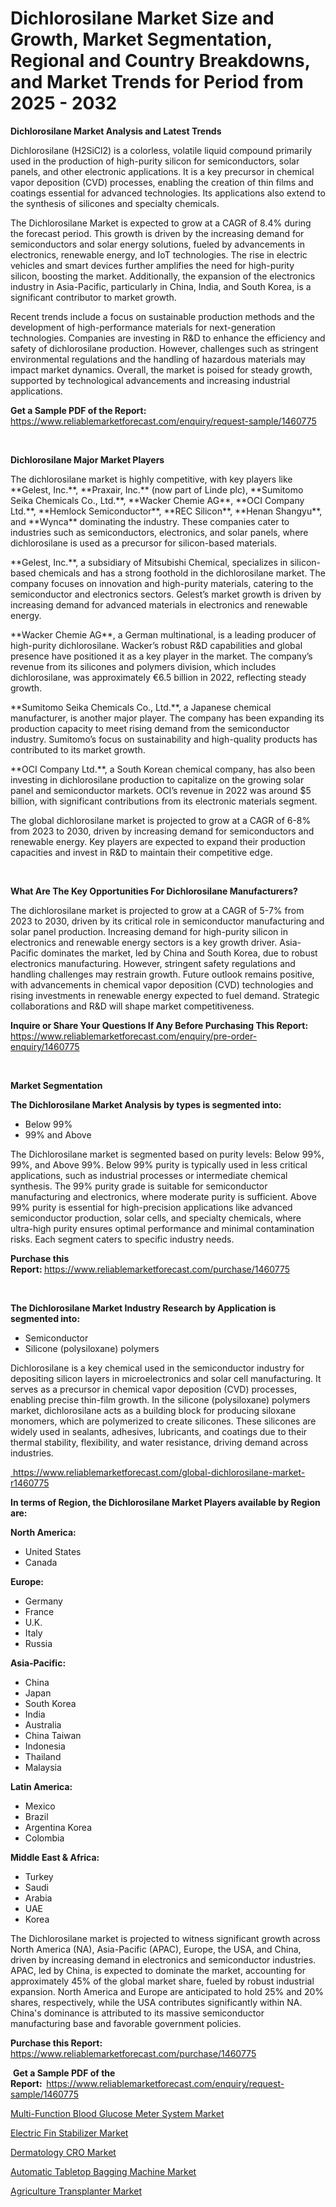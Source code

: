 <p><h1>Dichlorosilane Market Size and Growth, Market Segmentation, Regional and Country Breakdowns, and Market Trends for Period from 2025 -  2032</h1></p><p><strong>Dichlorosilane Market Analysis and Latest Trends</strong></p>
<p><p>Dichlorosilane (H2SiCl2) is a colorless, volatile liquid compound primarily used in the production of high-purity silicon for semiconductors, solar panels, and other electronic applications. It is a key precursor in chemical vapor deposition (CVD) processes, enabling the creation of thin films and coatings essential for advanced technologies. Its applications also extend to the synthesis of silicones and specialty chemicals.</p><p>The Dichlorosilane Market is expected to grow at a CAGR of 8.4% during the forecast period. This growth is driven by the increasing demand for semiconductors and solar energy solutions, fueled by advancements in electronics, renewable energy, and IoT technologies. The rise in electric vehicles and smart devices further amplifies the need for high-purity silicon, boosting the market. Additionally, the expansion of the electronics industry in Asia-Pacific, particularly in China, India, and South Korea, is a significant contributor to market growth.</p><p>Recent trends include a focus on sustainable production methods and the development of high-performance materials for next-generation technologies. Companies are investing in R&D to enhance the efficiency and safety of dichlorosilane production. However, challenges such as stringent environmental regulations and the handling of hazardous materials may impact market dynamics. Overall, the market is poised for steady growth, supported by technological advancements and increasing industrial applications.</p></p>
<p><strong>Get a Sample PDF of the Report:&nbsp;</strong> <a href="https://www.reliablemarketforecast.com/enquiry/request-sample/1460775?utm_campaign=2196&utm_medium=2&utm_source=Github&utm_content=ia&utm_term=26012025&utm_id=dichlorosilane">https://www.reliablemarketforecast.com/enquiry/request-sample/1460775</a></p>
<p>&nbsp;</p>
<p><strong>Dichlorosilane Major Market Players</strong></p>
<p><p>The dichlorosilane market is highly competitive, with key players like **Gelest, Inc.**, **Praxair, Inc.** (now part of Linde plc), **Sumitomo Seika Chemicals Co., Ltd.**, **Wacker Chemie AG**, **OCI Company Ltd.**, **Hemlock Semiconductor**, **REC Silicon**, **Henan Shangyu**, and **Wynca** dominating the industry. These companies cater to industries such as semiconductors, electronics, and solar panels, where dichlorosilane is used as a precursor for silicon-based materials.</p><p>**Gelest, Inc.**, a subsidiary of Mitsubishi Chemical, specializes in silicon-based chemicals and has a strong foothold in the dichlorosilane market. The company focuses on innovation and high-purity materials, catering to the semiconductor and electronics sectors. Gelest’s market growth is driven by increasing demand for advanced materials in electronics and renewable energy.</p><p>**Wacker Chemie AG**, a German multinational, is a leading producer of high-purity dichlorosilane. Wacker’s robust R&D capabilities and global presence have positioned it as a key player in the market. The company’s revenue from its silicones and polymers division, which includes dichlorosilane, was approximately €6.5 billion in 2022, reflecting steady growth.</p><p>**Sumitomo Seika Chemicals Co., Ltd.**, a Japanese chemical manufacturer, is another major player. The company has been expanding its production capacity to meet rising demand from the semiconductor industry. Sumitomo’s focus on sustainability and high-quality products has contributed to its market growth.</p><p>**OCI Company Ltd.**, a South Korean chemical company, has also been investing in dichlorosilane production to capitalize on the growing solar panel and semiconductor markets. OCI’s revenue in 2022 was around $5 billion, with significant contributions from its electronic materials segment.</p><p>The global dichlorosilane market is projected to grow at a CAGR of 6-8% from 2023 to 2030, driven by increasing demand for semiconductors and renewable energy. Key players are expected to expand their production capacities and invest in R&D to maintain their competitive edge.</p></p>
<p>&nbsp;</p>
<p><strong>What Are The Key Opportunities For Dichlorosilane Manufacturers?</strong></p>
<p><p>The dichlorosilane market is projected to grow at a CAGR of 5-7% from 2023 to 2030, driven by its critical role in semiconductor manufacturing and solar panel production. Increasing demand for high-purity silicon in electronics and renewable energy sectors is a key growth driver. Asia-Pacific dominates the market, led by China and South Korea, due to robust electronics manufacturing. However, stringent safety regulations and handling challenges may restrain growth. Future outlook remains positive, with advancements in chemical vapor deposition (CVD) technologies and rising investments in renewable energy expected to fuel demand. Strategic collaborations and R&D will shape market competitiveness.</p></p>
<p><strong>Inquire or Share Your Questions If Any Before Purchasing This Report:</strong> <a href="https://www.reliablemarketforecast.com/enquiry/pre-order-enquiry/1460775?utm_campaign=2196&utm_medium=2&utm_source=Github&utm_content=ia&utm_term=26012025&utm_id=dichlorosilane">https://www.reliablemarketforecast.com/enquiry/pre-order-enquiry/1460775</a></p>
<p>&nbsp;</p>
<p><strong>Market Segmentation</strong></p>
<p><strong>The Dichlorosilane Market Analysis by types is segmented into:</strong></p>
<p><ul><li>Below 99%</li><li>99% and Above</li></ul></p>
<p><p>The Dichlorosilane market is segmented based on purity levels: Below 99%, 99%, and Above 99%. Below 99% purity is typically used in less critical applications, such as industrial processes or intermediate chemical synthesis. The 99% purity grade is suitable for semiconductor manufacturing and electronics, where moderate purity is sufficient. Above 99% purity is essential for high-precision applications like advanced semiconductor production, solar cells, and specialty chemicals, where ultra-high purity ensures optimal performance and minimal contamination risks. Each segment caters to specific industry needs.</p></p>
<p><strong>Purchase this Report:&nbsp;</strong><a href="https://www.reliablemarketforecast.com/purchase/1460775?utm_campaign=2196&utm_medium=2&utm_source=Github&utm_content=ia&utm_term=26012025&utm_id=dichlorosilane">https://www.reliablemarketforecast.com/purchase/1460775</a></p>
<p>&nbsp;</p>
<p><strong>The Dichlorosilane Market Industry Research by Application is segmented into:</strong></p>
<p><ul><li>Semiconductor</li><li>Silicone (polysiloxane) polymers</li></ul></p>
<p><p>Dichlorosilane is a key chemical used in the semiconductor industry for depositing silicon layers in microelectronics and solar cell manufacturing. It serves as a precursor in chemical vapor deposition (CVD) processes, enabling precise thin-film growth. In the silicone (polysiloxane) polymers market, dichlorosilane acts as a building block for producing siloxane monomers, which are polymerized to create silicones. These silicones are widely used in sealants, adhesives, lubricants, and coatings due to their thermal stability, flexibility, and water resistance, driving demand across industries.</p></p>
<p><a href="https://www.reliablemarketforecast.com/global-dichlorosilane-market-r1460775?utm_campaign=2196&utm_medium=2&utm_source=Github&utm_content=ia&utm_term=26012025&utm_id=dichlorosilane">&nbsp;https://www.reliablemarketforecast.com/global-dichlorosilane-market-r1460775</a></p>
<p><strong>In terms of Region, the Dichlorosilane Market Players available by Region are:</strong></p>
<p>
    <p> <strong> North America: </strong>
        <ul>
            <li>United States</li>
            <li>Canada</li>
        </ul>
        </p> 
    <p> <strong> Europe: </strong>
        <ul>
            <li>Germany</li>
            <li>France</li>
            <li>U.K.</li>
            <li>Italy</li>
            <li>Russia</li>
        </ul>
        </p> 
    <p> <strong> Asia-Pacific: </strong>
        <ul>
            <li>China</li>
            <li>Japan</li>
            <li>South Korea</li>
            <li>India</li>
            <li>Australia</li>
            <li>China Taiwan</li>
            <li>Indonesia</li>
            <li>Thailand</li>
            <li>Malaysia</li>
        </ul>
        </p> 
    <p> <strong> Latin America: </strong>
        <ul>
            <li>Mexico</li>
            <li>Brazil</li>
            <li>Argentina Korea</li>
            <li>Colombia</li>
        </ul>
        </p> 
    <p> <strong> Middle East & Africa: </strong>
        <ul>
            <li>Turkey</li>
            <li>Saudi</li>
            <li>Arabia</li>
            <li>UAE</li>
            <li>Korea</li>
        </ul>
    </p>
    </p>
<p><p>The Dichlorosilane market is projected to witness significant growth across North America (NA), Asia-Pacific (APAC), Europe, the USA, and China, driven by increasing demand in electronics and semiconductor industries. APAC, led by China, is expected to dominate the market, accounting for approximately 45% of the global market share, fueled by robust industrial expansion. North America and Europe are anticipated to hold 25% and 20% shares, respectively, while the USA contributes significantly within NA. China's dominance is attributed to its massive semiconductor manufacturing base and favorable government policies.</p></p>
<p><strong>Purchase this Report: </strong><a href="https://www.reliablemarketforecast.com/purchase/1460775?utm_campaign=2196&utm_medium=2&utm_source=Github&utm_content=ia&utm_term=26012025&utm_id=dichlorosilane">https://www.reliablemarketforecast.com/purchase/1460775</a></p>
<p>&nbsp;<strong>Get a Sample PDF of the Report:&nbsp;&nbsp;</strong><a href="https://www.reliablemarketforecast.com/enquiry/request-sample/1460775?utm_campaign=2196&utm_medium=2&utm_source=Github&utm_content=ia&utm_term=26012025&utm_id=dichlorosilane">https://www.reliablemarketforecast.com/enquiry/request-sample/1460775</a></p>
<p><strong></strong></p>
<p><p><a href="https://www.linkedin.com/pulse/why-multi-function-blood-glucose-meter-system-market-rise-exploring-kfayc?utm_campaign=2196&utm_medium=2&utm_source=Github&utm_content=ia&utm_term=26012025&utm_id=dichlorosilane">Multi-Function Blood Glucose Meter System Market</a></p><p><a href="https://www.linkedin.com/pulse/electric-fin-stabilizer-market-study-industry-overview-key-competitor-1zxnf?utm_campaign=2196&utm_medium=2&utm_source=Github&utm_content=ia&utm_term=26012025&utm_id=dichlorosilane">Electric Fin Stabilizer Market</a></p><p><a href="https://www.linkedin.com/pulse/comprehensive-analysis-dermatology-cro-market-size-share-growth-s0lvc?utm_campaign=2196&utm_medium=2&utm_source=Github&utm_content=ia&utm_term=26012025&utm_id=dichlorosilane">Dermatology CRO Market</a></p><p><a href="https://www.linkedin.com/pulse/forecast-of138-cagr-study-automatic-tabletop-bagging-machine-uz7gf?utm_campaign=2196&utm_medium=2&utm_source=Github&utm_content=ia&utm_term=26012025&utm_id=dichlorosilane">Automatic Tabletop Bagging Machine Market</a></p><p><a href="https://www.linkedin.com/pulse/examining-market-forces-influencing-agriculture-transplanter-v8rac?utm_campaign=2196&utm_medium=2&utm_source=Github&utm_content=ia&utm_term=26012025&utm_id=dichlorosilane">Agriculture Transplanter Market</a></p></p>
